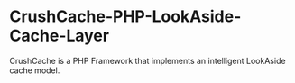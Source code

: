 CrushCache-PHP-LookAside-Cache-Layer
====================================

CrushCache is a PHP Framework that implements an intelligent LookAside cache model.
